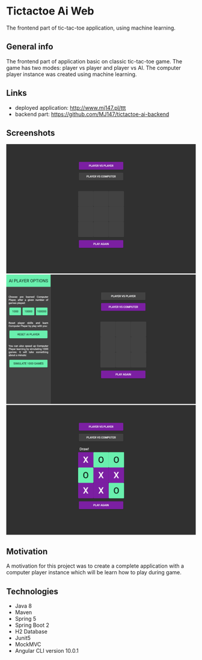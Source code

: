 # Tictactoe Ai Web
The frontend part of tic-tac-toe application, using machine learning.

## General info
The frontend part of application basic on classic tic-tac-toe game. The game has two modes: player vs player and player vs AI.
The computer player instance was created using machine learning.  

## Links
* deployed application: http://www.mj147.pl/ttt
* backend part: https://github.com/MJ147/tictactoe-ai-backend

## Screenshots
![player vs player mode](./screenshots/1.png)
![player vs computer mode](./screenshots/2.png)
![play example](./screenshots/3.png)

## Motivation
A motivation for this project was to create a complete application with a computer player instance which will be learn how to play during game.

## Technologies
* Java 8
* Maven
* Spring 5
* Spring Boot 2
* H2 Database
* Junit5
* MockMVC
* Angular CLI version 10.0.1
